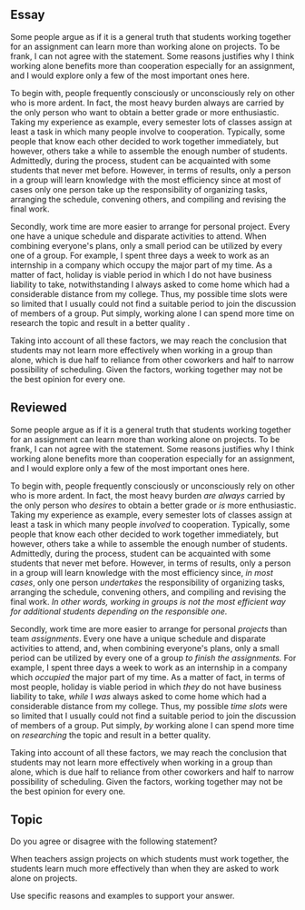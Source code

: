 ## Essay
Some people argue as if it is a general truth that students working together for an assignment can learn more than working alone on projects. To be frank, I can not agree with the statement. Some reasons justifies why I think working alone benefits more than cooperation especially for an assignment, and I would explore only a few of the most important ones here.

To begin with, people frequently consciously or unconsciously rely on other who is more ardent. In fact, the most heavy burden always are carried by the only person who want to obtain a better grade or more enthusiastic. Taking my experience as example, every semester lots of classes assign at least a task in which many people involve to cooperation. Typically, some people that know each other decided to work together immediately, but however, others take a while to assemble the enough number of students. Admittedly, during the process, student can be acquainted with some students that never met before. However, in terms of results, only a person in a group will learn knowledge with the most efficiency since at most of cases only one person take up the responsibility of organizing tasks, arranging the schedule, convening others, and compiling and revising the final work. 

Secondly, work time are more easier to arrange for personal project. Every one have a unique schedule and disparate activities to attend. When combining everyone's plans, only a small period can be utilized by every one of a group.  For example, I spent three days a week to work as an internship in a company which occupy the major part of my time. As a matter of fact, holiday is viable period in which I do not have business liability to take, notwithstanding I always asked to come home which had a considerable distance from my college. Thus, my possible time slots were so limited that I usually could not find a suitable period to join the discussion of members of a group. Put simply, working alone I can spend more time on research the topic and result in a better quality .

Taking into account of all these factors, we may reach the conclusion that students may not learn more effectively when working in a group than alone, which is due half to reliance from other coworkers and half to narrow possibility of scheduling. Given the factors, working together may not be the best opinion for every one.

## Reviewed
Some people argue as if it is a general truth that students working together for an assignment can learn more than working alone on projects. To be frank, I can not agree with the statement. Some reasons justifies why I think working alone benefits more than cooperation especially for an assignment, and I would explore only a few of the most important ones here.

To begin with, people frequently consciously or unconsciously rely on other who is more ardent. In fact, the most heavy burden *are always* carried by the only person who *desires* to obtain a better grade or *is* more enthusiastic. Taking my experience as example, every semester lots of classes assign at least a task in which many people *involved* to cooperation. Typically, some people that know each other decided to work together immediately, but however, others take a while to assemble the enough number of students. Admittedly, during the process, student can be acquainted with some students that never met before. However, in terms of results, only a person in a group will learn knowledge with the most efficiency since, *in most cases*, only one person *undertakes* the responsibility of organizing tasks, arranging the schedule, convening others, and compiling and revising the final work. *In other words, working in groups is not the most efficient way for additional students depending on the responsible one.*

Secondly, work time are more easier to arrange for personal *projects* than team *assignments*. Every one have a unique schedule and disparate activities to attend, and, when combining everyone's plans, only a small period can be utilized by every one of a group *to finish the assignments.* For example, I spent three days a week to work as an internship in a company which *occupied* the major part of my time. As a matter of fact, in terms of most people, holiday is viable period in which *they* do not have business liability to take, *while* I *was* always asked to come home which had a considerable distance from my college. Thus, my possible *time slots* were so limited that I usually could not find a suitable period to join the discussion of members of a group. Put simply, *by* working alone I can spend more time on *researching* the topic and result in a better quality.

Taking into account of all these factors, we may reach the conclusion that students may not learn more effectively when working in a group than alone, which is due half to reliance from other coworkers and half to narrow possibility of scheduling. Given the factors, working together may not be the best opinion for every one.

## Topic
Do you agree or disagree with the following statement?

When teachers assign projects on which students must work together, the students learn much more effectively than when they are asked to work alone on projects.

Use specific reasons and examples to support your answer.